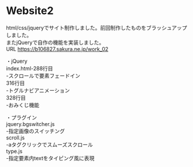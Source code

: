 # Website2  
html/css/jqueryでサイト制作しました。前回制作したものをブラッシュアップしました。  
またjQueryで自作の機能を実装しました。  
URL https://b106827.sakura.ne.jp/work_02    
  
・jQuery  
index.html-288行目  
-スクロールで要素フェードイン  
316行目  
-トグルナビアニメーション  
328行目  
-おみくじ機能  
  
・プラグイン  
jquery.bgswitcher.js  
-指定画像のスイッチング  
scroll.js  
-aタグクリックでスムーズスクロール  
type.js  
-指定要素内textをタイピング風に表現

